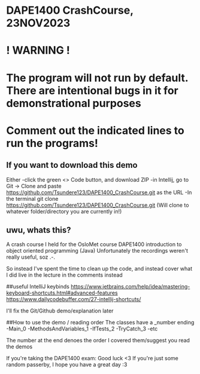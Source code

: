 # DAPE1400 CrashCourse, 23NOV2023
# ! WARNING !
# The program will not run by default. There are intentional bugs in it for demonstrational purposes
# Comment out the indicated lines to run the programs!

## If you want to download this demo
Either
-click the green <> Code button, and download ZIP
-in Intellij, go to Git -> Clone and paste https://github.com/Tsundere123/DAPE1400_CrashCourse.git as the URL
-In the terminal git clone https://github.com/Tsundere123/DAPE1400_CrashCourse.git (Will clone to whatever folder/directory you are currently in!)

## uwu, whats this?
A crash course I held for the OsloMet course DAPE1400 introduction to object oriented programming (Java)
Unfortunately the recordings weren't really useful, soz .-.

So instead I've spent the time to clean up the code, and instead cover what I did live in the lecture in the comments instead

##useful IntelliJ keybinds
https://www.jetbrains.com/help/idea/mastering-keyboard-shortcuts.html#advanced-features
https://www.dailycodebuffer.com/27-intellij-shortcuts/

I'll fix the Git/Github demo/explanation later

##How to use the demo / reading order
The classes have a _number ending
-Main_0
-MethodsAndVariables_1
-IfTests_2
-TryCatch_3
-etc

The number at the end denoes the order I covered them/suggest you read the demos

If you're taking the DAPE1400 exam: Good luck <3
If you're just some random passerby, I hope you have a great day :3
